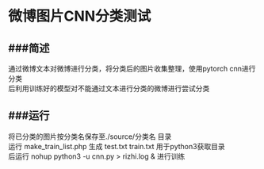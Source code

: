 微博图片CNN分类测试
====

###简述
---
通过微博文本对微博进行分类，将分类后的图片收集整理，使用pytorch cnn进行分类  
后利用训练好的模型对不能通过文本进行分类的微博进行尝试分类  
  
  
###运行
---
将已分类的图片按分类名保存至./source/分类名  目录  
运行 make_train_list.php 生成  test.txt  train.txt 用于python3获取目录  
后运行   nohup  python3  -u  cnn.py  > rizhi.log &  进行训练
